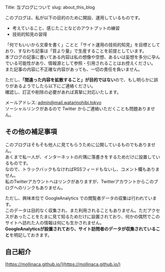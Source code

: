 Title: 当ブログについて
slug: about_this_blog


このブログは、私が以下の目的のために開設、運用しているものです。

* 考えていること、感じたことなどのアウトプットの練習
* 技術的知見の習得

「何でもいいから文章を書く」ことと「サイト運用の技術的知見」を目標としており、すなわち記事は「質より量」で生産することを前提としています。  
本ブログの記事に書いてある内容は私の想像や空想、あるいは妄想を多分に孕んでいる可能性があり、情報源として参照・引用されることはお控えください。  
また記事の内容に不正確な内容があっても、一切の責任を負いません。

ただし、**「間違った内容を拡散すること」が目的ではない**ので、もし明らかに誤りがあるようでしたら以下にご連絡ください。  
確認し、訂正や削除の必要があれば真摯に対応いたします。

メールアドレス: admin@mail.watarinohibi.tokyo  
ソーシャルリンクがあるので Twitter からご連絡いただくことも問題ありません。  


## その他の補足事項

このブログはそもそも他人に見てもらうために公開しているものでもありません。  
あくまで私一人が、インターネットの片隅に落書きをするためだけに設置しているものです。  
なので、トラックバックもなければRSSフィードもないし、コメント欄もありません。  
私のTwitterアカウントへはリンクがありますが、Twitterアカウントからこのブログへのリンクもありません。  

ただし、興味本位で GoogleAnalytics での閲覧者データの収集は行われています。  
このデータは目的なく収集され、また利用されることもありません。ただアクセスがあったことをたまに見て知るためだけに設置されており、何かの偶然でこのサイトへ訪れた人の情報は何にも生かされません。  
**GoogleAnalyticsが設置されており、サイト訪問者のデータが収集されていること**を明記しておきます。

## 自己紹介

[https://mollinaca.github.io/](https://mollinaca.github.io/)

